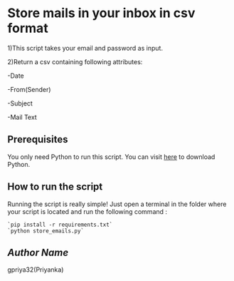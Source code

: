# Store mails in your inbox in csv format
<!--Remove the below lines and add yours -->
1)This script takes your email and password as input.

2)Return a csv containing following attributes:

-Date

-From(Sender)

-Subject

-Mail Text


## Prerequisites
<!--Remove the below lines and add yours -->
You only need Python to run this script. You can visit [here](https://www.python.org/downloads/) to download Python.


## How to run the script
<!--Remove the below lines and add yours -->
Running the script is really simple! Just open a terminal in the folder where your script is located and run the following command :

    `pip install -r requirements.txt`
    `python store_emails.py`


## *Author Name*
<!--Remove the below lines and add yours -->
gpriya32(Priyanka)
